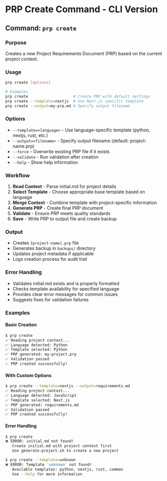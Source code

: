 # PRP Create Command - CLI Version

## Command: `prp create`

### Purpose
Creates a new Project Requirements Document (PRP) based on the current project context.

### Usage
```bash
prp create [options]

# Examples
prp create                    # Create PRP with default settings
prp create --template=nextjs  # Use Next.js specific template
prp create --output=my-prp.md # Specify output filename
```

### Options
- `--template=<language>` - Use language-specific template (python, nextjs, rust, etc.)
- `--output=<filename>` - Specify output filename (default: project-name.prp)
- `--force` - Overwrite existing PRP file if it exists
- `--validate` - Run validation after creation
- `--help` - Show help information

### Workflow
1. **Read Context** - Parse initial.md for project details
2. **Select Template** - Choose appropriate base template based on language
3. **Merge Context** - Combine template with project-specific information
4. **Generate PRP** - Create final PRP document
5. **Validate** - Ensure PRP meets quality standards
6. **Save** - Write PRP to output file and create backup

### Output
- Creates `[project-name].prp` file
- Generates backup in `backups/` directory
- Updates project metadata if applicable
- Logs creation process for audit trail

### Error Handling
- Validates initial.md exists and is properly formatted
- Checks template availability for specified language
- Provides clear error messages for common issues
- Suggests fixes for validation failures

### Examples

#### Basic Creation
```bash
$ prp create
✅ Reading project context...
✅ Language detected: Python
✅ Template selected: Python
✅ PRP generated: my-project.prp
✅ Validation passed
✅ PRP created successfully!
```

#### With Custom Options
```bash
$ prp create --template=nextjs --output=requirements.md
✅ Reading project context...
✅ Language detected: JavaScript
✅ Template selected: Next.js
✅ PRP generated: requirements.md
✅ Validation passed
✅ PRP created successfully!
```

#### Error Handling
```bash
$ prp create
❌ ERROR: initial.md not found!
   Create initial.md with project context first
   Use generate-project.sh to create a new project

$ prp create --template=unknown
❌ ERROR: Template 'unknown' not found!
   Available templates: python, nextjs, rust, common
   Use --help for more information
```